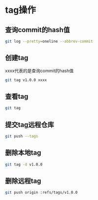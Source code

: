 # tag操作

## 查询commit的hash值

```bash
git log --pretty=oneline --abbrev-commit
```

## 创建tag

xxxx代表的是查询commit的hash值

```bash
git tag v1.0.0 xxxx    
```

## 查看tag

```bash
git tag
```

## 提交tag远程仓库

```bash
git push --tags
```

## 删除本地tag

```bash
git tag -d v1.0.0
```

## 删除远程tag

```bash
git push origin :refs/tags/v1.0.0
```
